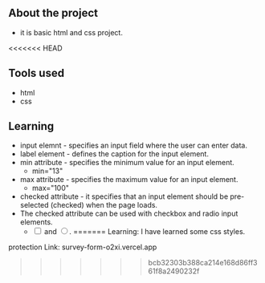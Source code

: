 ## About the project

* it is basic html and css project.

<<<<<<< HEAD
## Tools used

* html
* css

## Learning

* input elemnt - specifies an input field where the user can enter data.
* label element - defines the caption for the input element.
* min attribute - specifies the minimum value for an input element.
    * min="13"
* max attribute - specifies the maximum value for an input element.
    * max="100"
* checked attribute - it specifies that an input element should be pre-selected (checked) when the page loads.
* The checked attribute can be used with checkbox and radio input elements.
    * <input type="checkbox"> and <input type="radio">.
=======
Learning: I have learned some css styles.

protection Link: survey-form-o2xi.vercel.app
>>>>>>> bcb32303b388ca214e168d86ff361f8a2490232f
